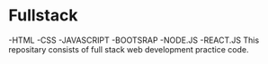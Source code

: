 # Fullstack
-HTML
-CSS
-JAVASCRIPT
-BOOTSRAP
-NODE.JS
-REACT.JS
This repositary consists of full stack web development practice code.
 

